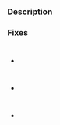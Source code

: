 ### Description

<Enter your description here. Include issues fixed below if applicable.>

### Fixes

* #
* #
* #
